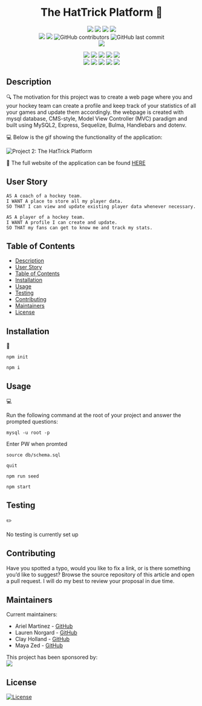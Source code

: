 <h1 align="center">The HatTrick Platform 🏒</h1>
  
<p align="center">
    <img src="https://img.shields.io/github/repo-size/arielo5/Project_2_Purity_Ring" />
    <img src="https://img.shields.io/github/languages/top/arielo5/Project_2_Purity_Ring"  />
    <img src="https://img.shields.io/github/issues/arielo5/Project_2_Purity_Ring" />
    <img src="https://img.shields.io/github/issues-pr/arielo5/Project_2_Purity_Ring" /></br>
    <img src="https://img.shields.io/github/issues-pr-closed-raw/arielo5/Project_2_Purity_Ring" />
    <img src="https://img.shields.io/github/last-commit/arielo5/Project_2_Purity_Ring" >
    <img alt="GitHub contributors" src="https://img.shields.io/github/contributors/arielo5/Project_2_Purity_Ring">
    <img alt="GitHub last commit" src="https://img.shields.io/github/last-commit/arielo5/Project_2_Purity_Ring"></br>
    <a href="https://github.com/arielo5"><img src="https://img.shields.io/github/followers/arielo5?style=social" target="_blank" /></a>
    
</p>
  
<p align="center">
    <img src="https://img.shields.io/badge/Javascript-yellow" />
    <img src="https://img.shields.io/badge/mysql2-yellow" />
    <img src="https://img.shields.io/badge/express-orange" />
    <img src="https://img.shields.io/badge/express handlebars-orange" />
    <img src="https://img.shields.io/badge/express session-orange" /></br>
    <img src="https://img.shields.io/badge/Sequelize-blue"  />
    <img src="https://img.shields.io/badge/mySQL-blue"  />
    <img src="https://img.shields.io/badge/dotenv-green" />
    <img src="https://img.shields.io/badge/bulma-green" />
    <img src="https://img.shields.io/badge/bulma-green" />
</p>

## Description

🔍 The motivation for this project was to create a web page where you and your hockey team can create a profile and keep track of your statistics of all your games and update them accordingly. the webpage is created with mysql database, CMS-style, Model View Controller (MVC) paradigm and built using MySQL2, Express, Sequelize, Bulma, Handlebars and dotenv. 


💻 Below is the gif showing the functionality of the application:

![Project 2: The HatTrick Platform](.\public\images\TheHatTrickPlatform.gif)

🎥 The full website of the application can be found [HERE](https://the-hattrick-platform.herokuapp.com/)

## User Story

```
AS A coach of a hockey team.
I WANT A place to store all my player data.
SO THAT I can view and update existing player data whenever necessary.
```

```
AS A player of a hockey team.
I WANT A profile I can create and update.
SO THAT my fans can get to know me and track my stats.
```

## Table of Contents
- [Description](#description)
- [User Story](#user-story)
- [Table of Contents](#table-of-contents)
- [Installation](#installation)
- [Usage](#usage)
- [Testing](#testing)
- [Contributing](#contributing)
- [Maintainers](#maintainers)
- [License](#license)

## Installation
💾   
  
`npm init`

`npm i`

  
## Usage
💻   
  
Run the following command at the root of your project and answer the prompted questions:

`mysql -u root -p`

Enter PW when promted

`source db/schema.sql`

`quit`

`npm run seed`
  
`npm start`


## Testing
✏️

No testing is currently set up

## Contributing

Have you spotted a typo, would you like to fix a link, or is there something you’d like to suggest? Browse the source repository of this article and open a pull request. I will do my best to review your proposal in due time.

## Maintainers

Current maintainers:
 * Ariel Martinez -  [GitHub](https://github.com/arielo5)
 * Lauren Norgard - [GitHub](https://github.com/norgard7)
 * Clay Holland - [GitHub](https://github.com/Claholla)
 * Maya Zed - [GitHub](https://github.com/maayazed)

This project has been sponsored by:</br> 
<img src="https://img.shields.io/badge/Purity Ring-blue" />


## License

  [![License](https://img.shields.io/badge/License-MIT-brightgreen)](https://choosealicense.com/licenses/mit/)
